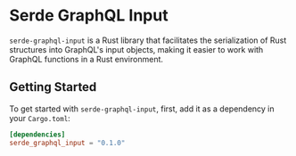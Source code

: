 # Serde GraphQL Input

`serde-graphql-input` is a Rust library that facilitates the serialization of Rust structures into GraphQL's input objects, making it easier to work with GraphQL functions in a Rust environment.

## Getting Started

To get started with `serde-graphql-input`, first, add it as a dependency in your `Cargo.toml`:

```toml
[dependencies]
serde_graphql_input = "0.1.0"
```
